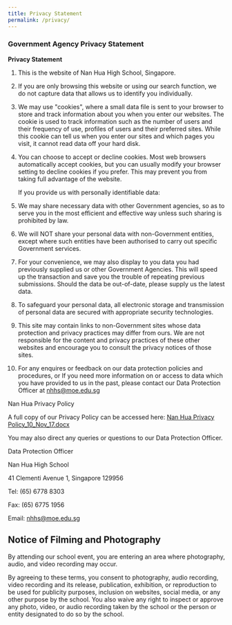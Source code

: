 ```yaml
---
title: Privacy Statement
permalink: /privacy/
---
```

### **Government Agency Privacy Statement**

**Privacy Statement**


1.  This is the website of Nan Hua High School, Singapore.   
      
    
2.  If you are only browsing this website or using our search function, we do not capture data that allows us to identify you individually.  
      
    
3.  We may use "cookies", where a small data file is sent to your browser to store and track information about you when you enter our websites. The cookie is used to track information such as the number of users and their frequency of use, profiles of users and their preferred sites. While this cookie can tell us when you enter our sites and which pages you visit, it cannot read data off your hard disk.  
      
    
4.  You can choose to accept or decline cookies. Most web browsers automatically accept cookies, but you can usually modify your browser setting to decline cookies if you prefer. This may prevent you from taking full advantage of the website.  
      
    If you provide us with personally identifiable data:  
      
    
5.  We may share necessary data with other Government agencies, so as to serve you in the most efficient and effective way unless such sharing is prohibited by law.  
      
    
6.  We will NOT share your personal data with non-Government entities, except where such entities have been authorised to carry out specific Government services.  
      
    
7.  For your convenience, we may also display to you data you had previously supplied us or other Government Agencies. This will speed up the transaction and save you the trouble of repeating previous submissions. Should the data be out-of-date, please supply us the latest data.  
      
    
8.  To safeguard your personal data, all electronic storage and transmission of personal data are secured with appropriate security technologies.  
      
    
9.  This site may contain links to non-Government sites whose data protection and privacy practices may differ from ours. We are not responsible for the content and privacy practices of these other websites and encourage you to consult the privacy notices of those sites.  
      
    
10.  For any enquires or feedback on our data protection policies and procedures, or If you need more information on or access to data which you have provided to us in the past, please contact our Data Protection Officer at nhhs@moe.edu.sg  
    

  

Nan Hua Privacy Policy

A full copy of our Privacy Policy can be accessed here: [Nan Hua Privacy Policy\_10\_Nov\_17.docx](https://nanhuahigh.moe.edu.sg/qql/slot/u528/news/Nan%20Hua%20Privacy%20Policy_10_Nov_17.docx)  
  
You may also direct any queries or questions to our Data Protection Officer.  
  

Data Protection Officer

Nan Hua High School

41 Clementi Avenue 1, Singapore 129956

Tel: (65) 6778 8303

Fax: (65) 6775 1956

Email: nhhs@moe.edu.sg

Notice of Filming and Photography
---------------------------------

By attending our school event, you are entering an area where photography, audio, and video recording may occur.  

By agreeing to these terms, you consent to photography, audio recording, video recording and its release, publication, exhibition, or reproduction to be used for publicity purposes, inclusion on websites, social media, or any other purpose by the school. You also waive any right to inspect or approve any photo, video, or audio recording taken by the school or the person or entity designated to do so by the school.